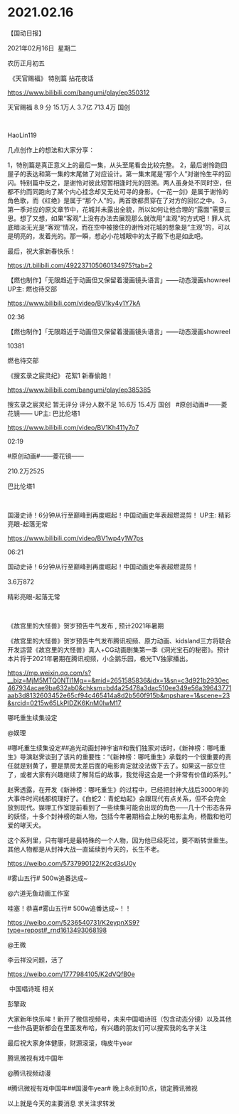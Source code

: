 ﻿#  2021.02.16



【国动日报】


2021年02月16日  星期二


农历正月初五


 《天官赐福》 特别篇 拈花夜话

https://www.bilibili.com/bangumi/play/ep350312

天官赐福
8.9 分
15.1万人
 3.7亿  713.4万
国创

 

HaoLin119


几点创作上的想法和大家分享：

1，特别篇是真正意义上的最后一集，从头至尾看会比较完整。
2，最后谢怜跑回屋子的表达和第一集的末尾做了对应设计。第一集末尾是“那个人”对谢怜生平的回闪。特别篇中反之，是谢怜对彼此短暂相逢时光的回溯。两人虽身处不同时空，但都不约而同跑向了某个内心挂念却又无处可寻的身影。《一花一剑》是属于谢怜的角色歌，而《红绝》是属于“那个人”的，两首歌都贯穿在了对方的回忆之中。
3，第一季对应的原文章节中，花城并未露出全貌，所以如何让他合理的“露面”需要三思。想了又想，如果“客观”上没有办法去展现那么就改用“主观”的方式吧！罪人坑底暗淡无光是“客观”情况，而在空中被接住的谢怜对花城的想象是“主观”的，可以是明亮的，发着光的。那一瞬，想必小花城眼中的太子殿下也是如此吧。

最后，祝大家新春快乐！

https://t.bilibili.com/492237105060134975?tab=2

【燃也制作】「无限趋近于动画但又保留着漫画镜头语言」——动态漫画showreel UP主: 燃也待交部

https://www.bilibili.com/video/BV1ky4y1Y7kA


02:36

【燃也制作】「无限趋近于动画但又保留着漫画镜头语言」——动态漫画showreel

10381

燃也待交部




《搜玄录之宸灵纪》 花絮1 新春偷跑！

https://www.bilibili.com/bangumi/play/ep385385

搜玄录之宸灵纪
暂无评分
评分人数不足
 16.6万  15.4万
国创
 
#原创动画#——菱花镜—— UP主: 巴比伦塔1

https://www.bilibili.com/video/BV1Kh411y7o7

02:19

#原创动画#——菱花镜——

210.2万2525

巴比伦塔1

 


国漫史诗！6分钟从行至巅峰到再度崛起！中国动画史年表超燃混剪！ UP主: 精彩亮眼-起落无常

https://www.bilibili.com/video/BV1wp4y1W7ps

06:21

国动史诗！6分钟从行至巅峰到再度崛起！中国动画史年表超燃混剪！

3.6万872

精彩亮眼-起落无常

 

《故宫里的大怪兽》贺岁预告牛气发布 , 预计2021年暑期

《故宫里的大怪兽》贺岁预告牛气发布腾讯视频、原力动画、kidsland三方将联合开发运营《故宫里的大怪兽》真人+CG动画剧集第一季《洞光宝石的秘密》。预计本片将于2021年暑期在腾讯视频，小企鹅乐园，极光TV独家播出。

https://mp.weixin.qq.com/s?__biz=MjM5MTQ0NTI1Mg==&mid=2651585836&idx=1&sn=c3d921b2930ec467934acae9ba632ab0&chksm=bd4a25478a3dac510ee349e56a39643771aab3d8132603452e65cf94c465414a8d2b560f915b&mpshare=1&scene=23&srcid=0215w65LkPlDZK6KnM0IwM17

哪吒重生续集设定

@娱理     


#哪吒重生续集设定##追光动画封神宇宙#和我们独家对话时，《新神榜：哪吒重生》导演赵霁谈到了该片的重要性：“《新神榜：哪吒重生》承载的一个很重要的责任就是别黄了，要是票房太差后面的电影肯定就没法做下去了。如果这一部立住了，或者大家有兴趣继续了解背后的故事，我觉得这会是一个非常有价值的系列。”

赵霁透露，在开发《新神榜：哪吒重生》的过程中，已经把封神大战后3000年的大事件时间线都梳理好了。《白蛇2：青蛇劫起》会跟现代有点关系，但不会完全放到现代。娱理工作室提前看到了一些续集可能会出现的角色——几十个形态各异的妖怪，十多个封神榜的新人物，包括今年暑期档会上映的电影主角，杨戬和他可爱的哮天犬。

这个系列里，只有哪吒是最特殊的一个人物，因为他已经死过，要不断转世重生。其他人物都是从封神大战一直延续到今天的，长生不老。

https://weibo.com/5737990122/K2cd3sU0y

#雾山五行# 500w追番达成~

@六道无鱼动画工作室   


哇塞！恭喜#雾山五行# 500w追番达成~！！

https://weibo.com/5236540731/K2eypnXS9?type=repost#_rnd1613493068198

@王微    


李云祥没问题，活了

https://weibo.com/1777984105/K2dVQfB0e


 中国唱诗班 相关


彭擎政  


大家新年快乐哞！新开了微信视频号，未来中国唱诗班（包含动态分镜）以及其他一些作品更新都会在里面发布哈，有兴趣的朋友们可以搜索我的名字关注

最后祝大家身体健康，财源滚滚，嗨皮牛year




腾讯微视有戏中国年

@腾讯视频动漫  


#腾讯微视有戏中国年##国漫牛year# 晚上8点到10点，锁定腾讯微视

以上就是今天的主要消息
求关注求转发



















